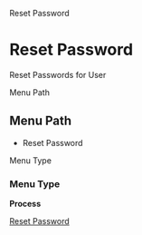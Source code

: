 
Reset Password
# Reset Password


Reset Passwords for User

Menu Path
## Menu Path



- Reset Password

Menu Type
### Menu Type

**Process**


[Reset Password](functional-guide/process/process-ad_user_password.md)